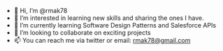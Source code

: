 - 👋 Hi, I’m @rmak78
- 👀 I’m interested in learning new skills and sharing the ones I have.
- 🌱 I’m currently learning Software Design Patterns and Salesforce APIs
- 💞️ I’m looking to collaborate on exciting projects
- 📫 You can reach me via twitter or email: rmak78@gmail.com

<!---
rmak78/rmak78 is a ✨ special ✨ repository because its `README.md` (this file) appears on your GitHub profile.
You can click the Preview link to take a look at your changes.
--->
